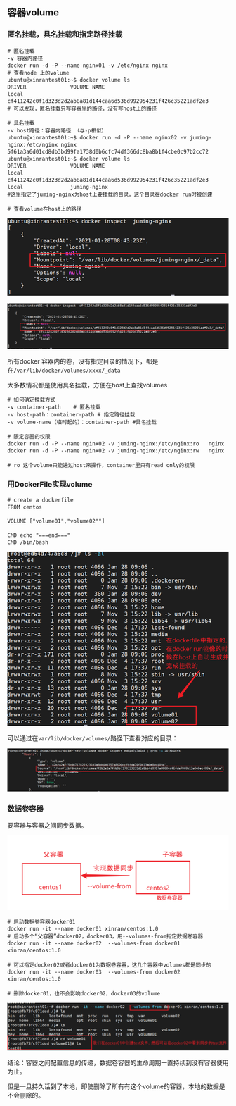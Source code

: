 ## 容器volume

### 匿名挂载，具名挂载和指定路径挂载

```shell
# 匿名挂载
-v 容器内路径
docker run -d -P --name nginx01 -v /etc/nginx nginx
# 查看node 上的volume
ubuntu@xinrantest01:~$ docker volume ls
DRIVER              VOLUME NAME
local               cf411242c0f1d323d2d2ab8a81d144caa6d536d992954231f426c35221adf2e3
# 可以发现，匿名挂载只写容器里的路径，没有写host上的路径

# 具名挂载
-v host路径：容器内路径 （与-p相似）
ubuntu@xinrantest01:~$ docker run -d -P --name nginx02 -v juming-nginx:/etc/nginx nginx
5f61a3a6d01cd8db3bd99fa1738d0b6cfc74df366dc8ba8b1f4cbe0c97b2cc72
ubuntu@xinrantest01:~$ docker volume ls
DRIVER              VOLUME NAME
local               cf411242c0f1d323d2d2ab8a81d144caa6d536d992954231f426c35221adf2e3
local               juming-nginx
#这里指定了juming-nginx为host上要挂载的目录，这个目录在docker run时被创建

# 查看volume在host上的路径
```

![image-20210128164757688](volume/image-20210128164757688.png)

![image-20210128164837865](volume/image-20210128164837865.png)

所有docker 容器内的卷，没有指定目录的情况下，都是在`/var/lib/docker/volumes/xxxx/_data`

大多数情况都是使用具名挂载，方便在host上查找volumes

```shell
# 如何确定挂载方式
-v container-path    # 匿名挂载
-v host-path：container-path # 指定路径挂载
-v volume-name（临时起的）：container-path #具名挂载

# 限定容器的权限
docker run -d -P --name nginx02 -v juming-nginx:/etc/nginx:ro   nginx
docker run -d -P --name nginx02 -v juming-nginx:/etc/nginx:rw   nginx

# ro 这个volume只能通过host来操作，container里只有read only的权限
```

### 用DockerFile实现volume

```shell
# create a dockerfile
FROM centos

VOLUME ["volume01","volume02""]

CMD echo "===end==="
CMD /bin/bash

```

<img src="volume/image-20210128170911709.png" alt="image-20210128170911709" style="zoom:80%;" />

可以通过在`var/lib/docker/volumes/`路径下查看对应的目录：

![image-20210128171143827](volume/image-20210128171143827.png)



### 数据卷容器

要容器与容器之间同步数据。



<img src="volume/image-20210128171813726.png" alt="image-20210128171813726" style="zoom:60%;" />

```shell
# 启动数据卷容器docker01
docker run -it --name docker01 xinran/centos:1.0
# 启动多个“父容器”docker02，docker03，用--volumes-from指定数据卷容器
docker run -it --name docker02  --volumes-from docker01 xinran/centos:1.0

# 可以指定docker02或者docker01为数据卷容器，这几个容器中volumes都是同步的
docker run -it --name docker03  --volumes-from docker02 xinran/centos:1.0

# 删除docker01，也不会影响docker02，docker03的volume
```



![image-20210128172515580](volume\image-20210128172515580.png)

结论：容器之间配置信息的传递，数据卷容器的生命周期一直持续到没有容器使用为止。

但是一旦持久话到了本地，即使删除了所有有这个volume的容器，本地的数据是不会删除的。















